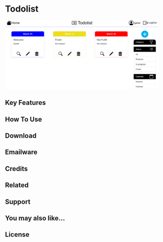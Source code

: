 # Todolist

![screenshot](/imgs/todolist_manage_page.png)

## Key Features


## How To Use



## Download


## Emailware

## Credits


## Related


## Support


## You may also like...


## License

